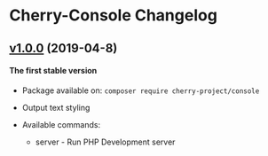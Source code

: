 # Cherry-Console Changelog

## [v1.0.0](https://github.com/cherry-framework/logs-viewer/releases/tag/v1.0.0 "v1.0.0") (2019-04-8)
#### The first stable version

- Package available on: `composer require cherry-project/console`
- Output text styling
- Available commands:

    - server - Run PHP Development server
    